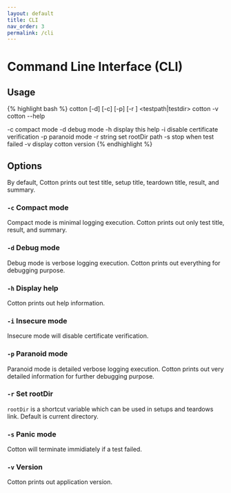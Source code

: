```yaml
---
layout: default
title: CLI
nav_order: 3
permalink: /cli
---
```


# Command Line Interface (CLI)

## Usage

{% highlight bash %}
  cotton [-d] [-c] [-p] [-r <rootdir>] <testpath|testdir>
  cotton -v
  cotton --help

  -c    compact mode
  -d    debug mode
  -h    display this help
  -i    disable certificate verification
  -p    paranoid mode
  -r string
        set rootDir path
  -s    stop when test failed
  -v    display cotton version
{% endhighlight %}

## Options

By default, Cotton prints out test title, setup title, teardown title, result, and summary.

### `-c` Compact mode

Compact mode is minimal logging execution. Cotton prints out only test title, result, and summary.

### `-d` Debug mode

Debug mode is verbose logging execution. Cotton prints out everything for debugging purpose.

### `-h` Display help

Cotton prints out help information.

### `-i` Insecure mode

Insecure mode will disable certificate verification.

### `-p` Paranoid mode

Paranoid mode is detailed verbose logging execution. Cotton prints out very detailed information for further debugging purpose.

### `-r` Set rootDir

`rootDir` is a shortcut variable which can be used in setups and teardows link. Default is current directory.

### `-s` Panic mode

Cotton will terminate immidiately if a test failed.

### `-v` Version

Cotton prints out application version.
